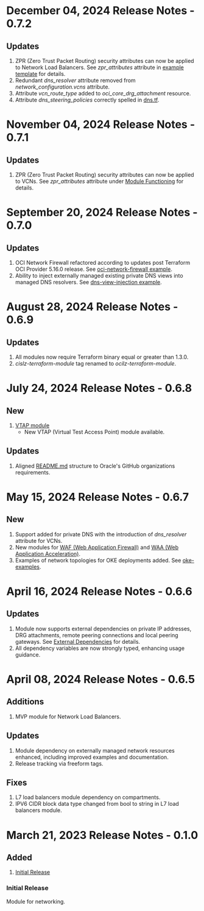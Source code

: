 # December 04, 2024 Release Notes - 0.7.2

## Updates
1. ZPR (Zero Trust Packet Routing) security attributes can now be applied to Network Load Balancers. See *zpr_attributes* attribute in [example template](./modules/nlb/examples/vision/input.auto.tfvars.template) for details.
2. Redundant *dns_resolver* attribute removed from *network_configuration.vcns* attribute.
3. Attribute *vcn_route_type* added to *oci_core_drg_attachment* resource.
4. Attribute *dns_steering_policies* correctly spelled in [dns.tf](./dns.tf).


# November 04, 2024 Release Notes - 0.7.1

## Updates
1. ZPR (Zero Trust Packet Routing) security attributes can now be applied to VCNs. See *zpr_attributes* attribute under [Module Functioning](./README.md#functioning) for details.

# September 20, 2024 Release Notes - 0.7.0

## Updates
1. OCI Network Firewall refactored according to updates post Terraform OCI Provider 5.16.0 release. See [oci-network-firewall example](./examples/oci-network-firewall/).
2. Ability to inject externally managed existing private DNS views into managed DNS resolvers. See [dns-view-injection example](./examples/dns-view-injection/).

# August 28, 2024 Release Notes - 0.6.9

## Updates
1. All modules now require Terraform binary equal or greater than 1.3.0.
2. *cislz-terraform-module* tag renamed to *ocilz-terraform-module*.


# July 24, 2024 Release Notes - 0.6.8

## New
1. [VTAP module](./modules/vtap/)
    - New VTAP (Virtual Test Access Point) module available.
## Updates
1. Aligned [README.md](./README.md) structure to Oracle's GitHub organizations requirements.


# May 15, 2024 Release Notes - 0.6.7

## New
1. Support added for private DNS with the introduction of *dns_resolver* attribute for VCNs.
2. New modules for [WAF (Web Application Firewall)](./modules/waf/) and [WAA (Web Application Acceleration)](./modules/waa/).
2. Examples of network topologies for OKE deployments added. See [oke-examples](./examples/oke-examples/).


# April 16, 2024 Release Notes - 0.6.6

## Updates
1. Module now supports external dependencies on private IP addresses, DRG attachments, remote peering connections and local peering gateways. See [External Dependencies](./README.md#ext-dep) for details.
2. All dependency variables are now strongly typed, enhancing usage guidance.


# April 08, 2024 Release Notes - 0.6.5
## Additions
1. MVP module for Network Load Balancers.

## Updates
1. Module dependency on externally managed network resources enhanced, including improved examples and documentation.
2. Release tracking via freeform tags.

## Fixes
1. L7 load balancers module dependency on compartments.
2. IPV6 CIDR block data type changed from bool to string in L7 load balancers module.


# March 21, 2023 Release Notes - 0.1.0
## Added
1. [Initial Release](#0-1-0-initial)
### <a name="0-1-0-initial">Initial Release</a>
Module for networking.